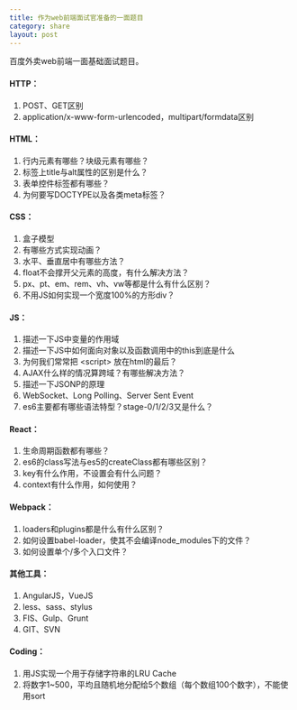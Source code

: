 ```yaml
---
title: 作为web前端面试官准备的一面题目
category: share
layout: post
---
```


百度外卖web前端一面基础面试题目。

#### HTTP：

 1. POST、GET区别
 2. application/x-www-form-urlencoded，multipart/formdata区别

#### HTML：

 1. 行内元素有哪些？块级元素有哪些？
 2. 标签上title与alt属性的区别是什么？
 3. 表单控件标签都有哪些？
 4. 为何要写DOCTYPE以及各类meta标签？

#### CSS：

 1. 盒子模型
 2. 有哪些方式实现动画？
 3. 水平、垂直居中有哪些方法？
 4. float不会撑开父元素的高度，有什么解决方法？
 5. px、pt、em、rem、vh、vw等都是什么有什么区别？
 6. 不用JS如何实现一个宽度100%的方形div？

#### JS：

 1. 描述一下JS中变量的作用域
 2. 描述一下JS中如何面向对象以及函数调用中的this到底是什么
 3. 为何我们常常把 &lt;script&gt; 放在html的最后？
 4. AJAX什么样的情况算跨域？有哪些解决方法？
 5. 描述一下JSONP的原理
 6. WebSocket、Long Polling、Server Sent Event
 7. es6主要都有哪些语法特型？stage-0/1/2/3又是什么？

#### React：
 
 1. 生命周期函数都有哪些？
 2. es6的class写法与es5的createClass都有哪些区别？
 3. key有什么作用，不设置会有什么问题？
 4. context有什么作用，如何使用？

#### Webpack：
 
 1. loaders和plugins都是什么有什么区别？
 2. 如何设置babel-loader，使其不会编译node_modules下的文件？
 3. 如何设置单个/多个入口文件？

#### 其他工具：

 1. AngularJS，VueJS
 2. less、sass、stylus
 3. FIS、Gulp、Grunt
 4. GIT、SVN

#### Coding：

 1. 用JS实现一个用于存储字符串的LRU Cache
 2. 将数字1~500，平均且随机地分配给5个数组（每个数组100个数字），不能使用sort

